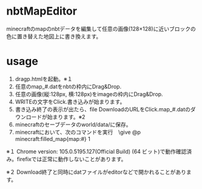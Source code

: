 # nbtMapEditor
minecraftのmapのnbtデータを編集して任意の画像(128×128)に近いブロックの色に置き替えた地図上に書き換えます。

# usage
1. dragp.htmlを起動。※１
2. 任意のmap_#.datをnbtの枠内にDrag&Drop.
3. 任意の画像(縦:128px, 横:128px)をimageの枠内にDrag&Drop.
4. WRITEの文字をClick.書き込みが始まります。
5. 書き込み終了の表示が出たら、file DownloadのURLをClick.map_#.datのダウンロードが始まります。※2
6. minecraftのセーブデータのworld/data/に保存。
7. minecraftにおいて、次のコマンドを実行　\give @p minecraft:filled_map{map:#} 1 

※１ Chrome  version: 105.0.5195.127(Official Build) (64 ビット)で動作確認済み。firefixでは正常に動作しないことがあります。

※２ Download終了と同時にdatファイルがeditorなどで開かれることがあります。

